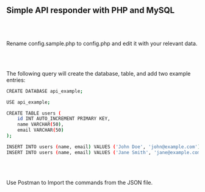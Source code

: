 <br>

## Simple API responder with PHP and MySQL

<br><br>

Rename config.sample.php to config.php and edit it with your relevant data.

<br><br>

The following query will create the database, table, and add two example entries:
```sh
CREATE DATABASE api_example;

USE api_example;

CREATE TABLE users (
    id INT AUTO_INCREMENT PRIMARY KEY,
    name VARCHAR(50),
    email VARCHAR(50)
);

INSERT INTO users (name, email) VALUES ('John Doe', 'john@example.com');
INSERT INTO users (name, email) VALUES ('Jane Smith', 'jane@example.com');
```

<br><br>

Use Postman to Import the commands from the JSON file.